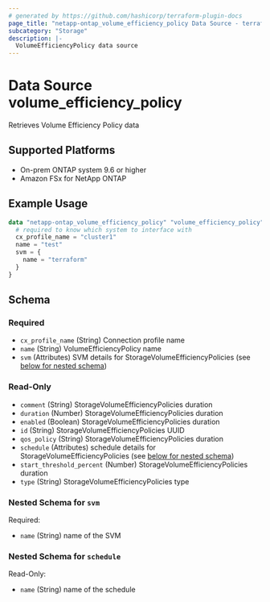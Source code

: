 ```yaml
---
# generated by https://github.com/hashicorp/terraform-plugin-docs
page_title: "netapp-ontap_volume_efficiency_policy Data Source - terraform-provider-netapp-ontap"
subcategory: "Storage"
description: |-
  VolumeEfficiencyPolicy data source
---
```


# Data Source volume_efficiency_policy

Retrieves Volume Efficiency Policy data

## Supported Platforms

* On-prem ONTAP system 9.6 or higher
* Amazon FSx for NetApp ONTAP

## Example Usage

```terraform
data "netapp-ontap_volume_efficiency_policy" "volume_efficiency_policy" {
  # required to know which system to interface with
  cx_profile_name = "cluster1"
  name = "test"
  svm = {
    name = "terraform"
  }
}
```

<!-- schema generated by tfplugindocs -->
## Schema

### Required

- `cx_profile_name` (String) Connection profile name
- `name` (String) VolumeEfficiencyPolicy name
- `svm` (Attributes) SVM details for StorageVolumeEfficiencyPolicies (see [below for nested schema](#nestedatt--svm))

### Read-Only

- `comment` (String) StorageVolumeEfficiencyPolicies duration
- `duration` (Number) StorageVolumeEfficiencyPolicies duration
- `enabled` (Boolean) StorageVolumeEfficiencyPolicies duration
- `id` (String) StorageVolumeEfficiencyPolicies UUID
- `qos_policy` (String) StorageVolumeEfficiencyPolicies duration
- `schedule` (Attributes) schedule details for StorageVolumeEfficiencyPolicies (see [below for nested schema](#nestedatt--schedule))
- `start_threshold_percent` (Number) StorageVolumeEfficiencyPolicies duration
- `type` (String) StorageVolumeEfficiencyPolicies type

<a id="nestedatt--svm"></a>

### Nested Schema for `svm`

Required:

- `name` (String) name of the SVM

<a id="nestedatt--schedule"></a>

### Nested Schema for `schedule`

Read-Only:

- `name` (String) name of the schedule

